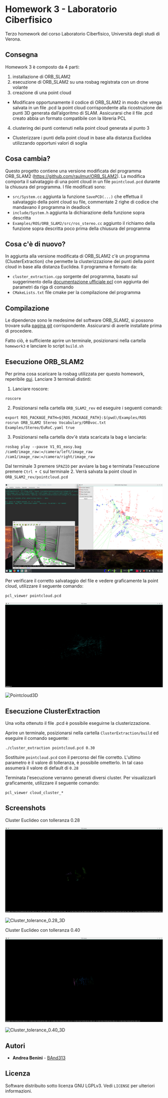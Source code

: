 # Homework 3 - Laboratorio Ciberfisico

Terzo homework del corso Laboratorio Ciberfisico, Università degli studi di Verona.

## Consegna

Homework 3 è composto da 4 parti:
1. installazione di ORB_SLAM2
2. esecuzione di ORB_SLAM2 su una rosbag registrata con un drone volante
3. creazione di una point cloud
  * Modificare opportunamente il codice di ORB_SLAM2 in modo che venga salvata in un file .pcd la point cloud corrispondente alla ricostruzione dei punti 3D generata dall’algoritmo di SLAM. Assicurarsi che il file .pcd creato abbia un formato compatibile con la libreria PCL
4. clustering dei punti contenuti nella point cloud generata al punto 3
  * Clusterizzare i punti della point cloud in base alla distanza Euclidea utilizzando opportuni valori di soglia

## Cosa cambia?

Questo progetto contiene una versione modificata del programma ORB_SLAM2 (https://github.com/raulmur/ORB_SLAM2). La modifica comporta il salvataggio di una point cloud in un file `pointcloud.pcd` durante la chiusura del programma. I file modificati sono:
* `src/System.cc` aggiunta la funzione `SavePCD(...)` che effettua il salvataggio della point cloud su file, commentate 2 righe di codice che mandavano il programma in deadlock
* `include/System.h` aggiunta la dichiarazione della funzione sopra descritta
* `Examples/ROS/ORB_SLAM2/src/ros_stereo.cc` aggiunto il richiamo della funzione sopra descritta poco prima della chiusura del programma

## Cosa c'è di nuovo?

In aggiunta alla versione modificata di ORB_SLAM2 c'è un programma (ClusterExtraction) che permette la clusterizzazione dei punti della point cloud in base alla distanza Euclidea. Il programma è formato da:
* `cluster_extraction.cpp` sorgente del programma, basato sul suggerimento della [documentazione ufficiale pcl](http://www.pointclouds.org/documentation/tutorials/cluster_extraction.php) con aggiunta dei parametri da riga di comando
* `CMakeLists.txt` file cmake per la compilazione del programma 

## Compilazione

Le dipendenze sono le medesime del software ORB_SLAM2, si possono trovare sulla [pagina git](https://github.com/raulmur/ORB_SLAM2#2-prerequisites) corrispondente. Assicurarsi di averle installate prima di procedere.

Fatto ciò, è sufficiente aprire un terminale, posizionarsi nella cartella `homework3` e lanciare lo script `build.sh`

## Esecuzione ORB_SLAM2

Per prima cosa scaricare la rosbag utilizzata per questo homework, reperibile [qui](http://robotics.ethz.ch/~asl-datasets/ijrr_euroc_mav_dataset/vicon_room1/V1_01_easy/V1_01_easy.bag). Lanciare 3 terminali distinti:

1. Lanciare roscore:
```
roscore
```

2. Posizionarsi nella cartella `ORB_SLAM2_rev` ed eseguire i seguenti comandi:
```
export ROS_PACKAGE_PATH=${ROS_PACKAGE_PATH}:$(pwd)/Examples/ROS
rosrun ORB_SLAM2 Stereo Vocabulary/ORBvoc.txt Examples/Stereo/EuRoC.yaml true
```

3. Posizionarsi nella cartella dov'è stata scaricata la bag e lanciarla:
```
rosbag play --pause V1_01_easy.bag /cam0/image_raw:=/camera/left/image_raw /cam1/image_raw:=/camera/right/image_raw
```

Dal terminale 3 premere `SPAZIO` per avviare la bag e terminata l'esecuzione premere `Ctrl + C` sul terminale 2.
Verrà salvata la point cloud in `ORB_SLAM2_rev/pointcloud.pcd`

![Execution](media/ORB_SLAM2.png)

Per verificare il corretto salvataggio del file e vedere graficamente la point cloud, utilizzare il seguente comando:
```
pcl_viewer pointcloud.pcd
```

![Pointcloud](media/pointcloud.png)

![Pointcloud3D](media/1.gif)

## Esecuzione ClusterExtraction

Una volta ottenuto il file .pcd è possibile eseguirne la clusterizzazione.

Aprire un terminale, posizionarsi nella cartella `ClusterExtraction/build` ed eseguire il comando seguente:
```
./cluster_extraction pointcloud.pcd 0.30
```
Sostituire `pointcloud.pcd` con il percorso del file corretto.
L'ultimo parametro è il valore di tolleranza, è possibile ometterlo. In tal caso assumerà il valore di default di `0.28`

Terminata l'esecuzione verranno generati diversi cluster. Per visualizzarli graficamente, utilizzare il seguente comando:
```
pcl_viewer cloud_cluster_*
```

## Screenshots

Cluster Euclideo con tolleranza 0.28

![Cluster_tolerance_0.28](media/cluster0.28.png)

![Cluster_tolerance_0.28_3D](media/2.gif)

Cluster Euclideo con tolleranza 0.40

![Cluster_tolerance_0.40](media/cluster0.40.png)

![Cluster_tolerance_0.40_3D](media/3.gif)

## Autori

* **Andrea Benini** - [BAnd313](https://github.com/BAnd313)

## Licenza

Software distribuito sotto licenza GNU LGPLv3. Vedi `LICENSE` per ulteriori informazioni.
